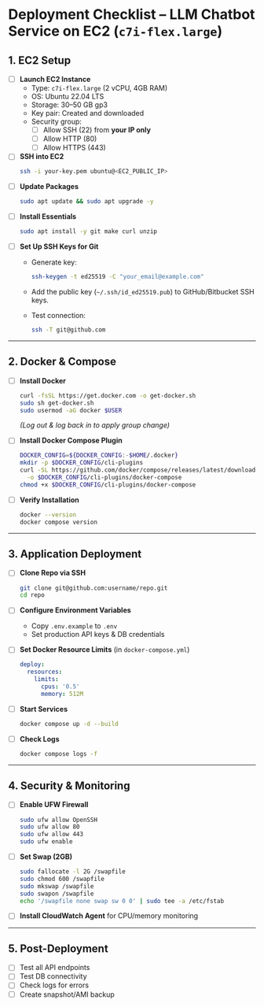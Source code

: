# Deployment Checklist – LLM Chatbot Service on EC2 (`c7i-flex.large`)

## 1. EC2 Setup
- [ ] **Launch EC2 Instance**
  - Type: `c7i-flex.large` (2 vCPU, 4GB RAM)
  - OS: Ubuntu 22.04 LTS
  - Storage: 30–50 GB gp3
  - Key pair: Created and downloaded
  - Security group:
    - [ ] Allow SSH (22) from **your IP only**
    - [ ] Allow HTTP (80)
    - [ ] Allow HTTPS (443)

- [ ] **SSH into EC2**
  ```bash
  ssh -i your-key.pem ubuntu@<EC2_PUBLIC_IP>
  ```

* [ ] **Update Packages**

  ```bash
  sudo apt update && sudo apt upgrade -y
  ```

* [ ] **Install Essentials**

  ```bash
  sudo apt install -y git make curl unzip
  ```

* [ ] **Set Up SSH Keys for Git**

  * Generate key:

    ```bash
    ssh-keygen -t ed25519 -C "your_email@example.com"
    ```
  * Add the public key (`~/.ssh/id_ed25519.pub`) to GitHub/Bitbucket SSH keys.
  * Test connection:

    ```bash
    ssh -T git@github.com
    ```

---

## 2. Docker & Compose

* [ ] **Install Docker**

  ```bash
  curl -fsSL https://get.docker.com -o get-docker.sh
  sudo sh get-docker.sh
  sudo usermod -aG docker $USER
  ```

  *(Log out & log back in to apply group change)*

* [ ] **Install Docker Compose Plugin**

  ```bash
  DOCKER_CONFIG=${DOCKER_CONFIG:-$HOME/.docker}
  mkdir -p $DOCKER_CONFIG/cli-plugins
  curl -SL https://github.com/docker/compose/releases/latest/download/docker-compose-linux-x86_64 \
    -o $DOCKER_CONFIG/cli-plugins/docker-compose
  chmod +x $DOCKER_CONFIG/cli-plugins/docker-compose
  ```

* [ ] **Verify Installation**

  ```bash
  docker --version
  docker compose version
  ```

---

## 3. Application Deployment

* [ ] **Clone Repo via SSH**

  ```bash
  git clone git@github.com:username/repo.git
  cd repo
  ```

* [ ] **Configure Environment Variables**

  * Copy `.env.example` to `.env`
  * Set production API keys & DB credentials

* [ ] **Set Docker Resource Limits** (in `docker-compose.yml`)

  ```yaml
  deploy:
    resources:
      limits:
        cpus: '0.5'
        memory: 512M
  ```

* [ ] **Start Services**

  ```bash
  docker compose up -d --build
  ```

* [ ] **Check Logs**

  ```bash
  docker compose logs -f
  ```

---

## 4. Security & Monitoring

* [ ] **Enable UFW Firewall**

  ```bash
  sudo ufw allow OpenSSH
  sudo ufw allow 80
  sudo ufw allow 443
  sudo ufw enable
  ```

* [ ] **Set Swap (2GB)**

  ```bash
  sudo fallocate -l 2G /swapfile
  sudo chmod 600 /swapfile
  sudo mkswap /swapfile
  sudo swapon /swapfile
  echo '/swapfile none swap sw 0 0' | sudo tee -a /etc/fstab
  ```

* [ ] **Install CloudWatch Agent** for CPU/memory monitoring

---

## 5. Post-Deployment

* [ ] Test all API endpoints
* [ ] Test DB connectivity
* [ ] Check logs for errors
* [ ] Create snapshot/AMI backup

```
